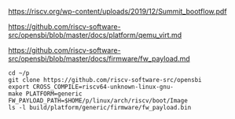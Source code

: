 https://riscv.org/wp-content/uploads/2019/12/Summit_bootflow.pdf

https://github.com/riscv-software-src/opensbi/blob/master/docs/platform/qemu_virt.md

https://github.com/riscv-software-src/opensbi/blob/master/docs/firmware/fw_payload.md



```
cd ~/p
git clone https://github.com/riscv-software-src/opensbi
export CROSS_COMPILE=riscv64-unknown-linux-gnu-
make PLATFORM=generic FW_PAYLOAD_PATH=$HOME/p/linux/arch/riscv/boot/Image
ls -l build/platform/generic/firmware/fw_payload.bin
```
